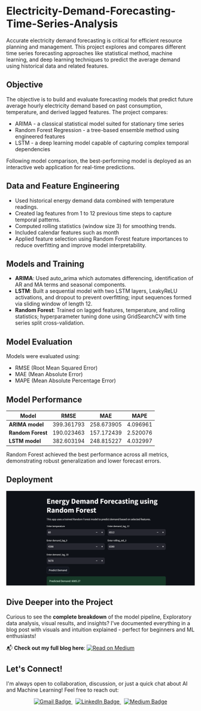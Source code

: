 # Electricity-Demand-Forecasting-Time-Series-Analysis
Accurate electricity demand forecasting is critical for efficient resource planning and management. This project explores and compares different time series forecasting approaches like statistical method, machine learning, and deep learning techniques to predict the average demand using historical data and related features.


## Objective 
The objective is to build and evaluate forecasting models that predict future average hourly electricity demand based on past consumption, temperature, and derived lagged features. The project compares:

- ARIMA - a classical statistical model suited for stationary time series
- Random Forest Regression - a tree-based ensemble method using engineered features
- LSTM - a deep learning model capable of capturing complex temporal dependencies

Following model comparison, the best-performing model is deployed as an interactive web application for real-time predictions.


##  Data and Feature Engineering
- Used historical energy demand data combined with temperature readings.
- Created lag features from 1 to 12 previous time steps to capture temporal patterns.
- Computed rolling statistics (window size 3) for smoothing trends.
- Included calendar features such as month
- Applied feature selection using Random Forest feature importances to reduce overfitting and improve model interpretability.


## Models and Training
- **ARIMA**: Used auto_arima which automates differencing, identification of AR and MA terms and seasonal components.
- **LSTM**: Built a sequential model with two LSTM layers, LeakyReLU activations, and dropout to prevent overfitting; input sequences formed via sliding window of length 12.
- **Random Forest**: Trained on lagged features, temperature, and rolling statistics; hyperparameter tuning done using GridSearchCV with time series split cross-validation.

## Model Evaluation
Models were evaluated using:
- RMSE (Root Mean Squared Error)
- MAE (Mean Absolute Error)
- MAPE (Mean Absolute Percentage Error)


## Model Performance

|       Model        |      RMSE        |      MAE        |     MAPE      |
|--------------------|------------------|-----------------|---------------|
| **ARIMA model**    |   399.361793     |   258.673905    |   4.096961    | 
| **Random Forest**  |   190.023463     |   157.172439    |   2.520076    | 
| **LSTM model**	    |   382.603194	    |   248.815227    |	  4.032997    |

Random Forest achieved the best performance across all metrics, demonstrating robust generalization and lower forecast errors.


## Deployment
<img src="Deployment/deployment.png" alt="pred_1" width="800"/>

## Dive Deeper into the Project  
Curious to see the **complete breakdown** of the model pipeline, Exploratory data analysis, visual results, and insights?
 I’ve documented everything in a blog post with visuals and intuition explained - perfect for beginners and ML enthusiasts!

📬 **Check out my full blog here**:  [![Read on Medium](https://img.shields.io/badge/MEDIUM-Blog-000000?style=for-the-badge&logo=medium&logoColor=white)](https://medium.com/@agarwalcharu2001/harnessing-u-net-transfer-learning-for-satellite-image-segmentation-9be693ac314a)



## Let's Connect!

I'm always open to collaboration, discussion, or just a quick chat about AI and Machine Learning! Feel free to reach out:

<p align="center">
  <a href="mailto:agarwalcharu2001@gmail.com">
    <img src="https://img.shields.io/badge/Gmail-agarwalcharu2001@gmail.com-D14836?style=for-the-badge&logo=gmail&logoColor=white" alt="Gmail Badge"/>
  </a>
  &nbsp;
  <a href="https://www.linkedin.com/in/charu-agarwal-99b8851a9" target="_blank">
    <img src="https://img.shields.io/badge/LinkedIn-Charu_Agarwal-0077B5?style=for-the-badge&logo=linkedin&logoColor=white" alt="LinkedIn Badge"/>
  </a>
  &nbsp;
  <a href="https://medium.com/@agarwalcharu2001" target="_blank">
    <img src="https://img.shields.io/badge/Medium-My_Blogs-000000?style=for-the-badge&logo=medium&logoColor=white" alt="Medium Badge"/>
  </a>
</p>





